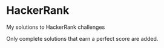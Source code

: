 # HackerRank
My solutions to HackerRank challenges

Only complete solutions that earn a perfect score are added.
